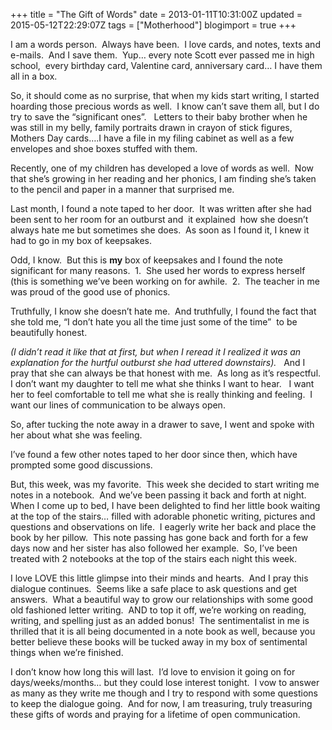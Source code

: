 +++
title = "The Gift of Words"
date = 2013-01-11T10:31:00Z
updated = 2015-05-12T22:29:07Z
tags = ["Motherhood"]
blogimport = true 
+++

I am a words person.&#160; Always have been.&#160; I love cards, and notes, texts and e-mails.&#160; And I save them.&#160; Yup… every note Scott ever passed me in high school,&#160; every birthday card, Valentine card, anniversary card… I have them all in a box. 

So, it should come as no surprise, that when my kids start writing, I started hoarding those precious words as well.&#160; I know can’t save them all, but I do try to save the “significant ones”.&#160;&#160; Letters to their baby brother when he was still in my belly, family portraits drawn in crayon of stick figures, Mothers Day cards….I have a file in my filing cabinet as well as a few envelopes and shoe boxes stuffed with them.&#160; 

Recently, one of my children has developed a love of words as well.&#160; Now that she’s growing in her reading and her phonics, I am finding she’s taken to the pencil and paper in a manner that surprised me.&#160; 

Last month, I found a note taped to her door.&#160; It was written after she had been sent to her room for an outburst and&#160; it explained&#160; how she doesn’t always hate me but sometimes she does.&#160; As soon as I found it, I knew it had to go in my box of keepsakes.&#160; 

Odd, I know.&#160; But this is **my** box of keepsakes and I found the note significant for many reasons.&#160; 1.&#160; She used her words to express herself (this is something we’ve been working on for awhile.&#160; 2.&#160; The teacher in me was proud of the good use of phonics.&#160; 

Truthfully, I know she doesn’t hate me.&#160; And truthfully, I found the fact that she told me, “I don’t hate you all the time just some of the time”&#160; to be beautifully honest._&#160;_

 _(I didn’t read it like that at first, but when I reread it I realized it was an explanation for the hurtful outburst she had uttered downstairs)._&#160;&#160; And I pray that she can always be that honest with me.&#160; As long as it’s respectful.&#160; I don’t want my daughter to tell me what she thinks I want to hear.&#160;&#160; I want her to feel comfortable to tell me what she is really thinking and feeling.&#160; I want our lines of communication to be always open. 

So, after tucking the note away in a drawer to save, I went and spoke with her about what she was feeling.&#160; 

I’ve found a few other notes taped to her door since then, which have prompted some good discussions.&#160; 

But, this week, was my favorite.&#160; This week she decided to start writing me notes in a notebook.&#160; And we’ve been passing it back and forth at night.&#160; When I come up to bed, I have been delighted to find her little book waiting at the top of the stairs… filled with adorable phonetic writing, pictures and questions and observations on life.&#160; I eagerly write her back and place the book by her pillow.&#160; This note passing has gone back and forth for a few days now and her sister has also followed her example.&#160; So, I’ve been treated with 2 notebooks at the top of the stairs each night this week. 

I love LOVE this little glimpse into their minds and hearts.&#160; And I pray this dialogue continues.&#160; Seems like a safe place to ask questions and get answers.&#160; What a beautiful way to grow our relationships with some good old fashioned letter writing.&#160; AND to top it off, we’re working on reading, writing, and spelling just as an added bonus!&#160; The sentimentalist in me is thrilled that it is all being documented in a note book as well, because you better believe these books will be tucked away in my box of sentimental things when we’re finished. 

I don’t know how long this will last.&#160; I’d love to envision it going on for days/weeks/months… but they could lose interest tonight.&#160; I vow to answer as many as they write me though and I try to respond with some questions to keep the dialogue going.&#160; And for now, I am treasuring, truly treasuring these gifts of words and praying for a lifetime of open communication.&#160; 
